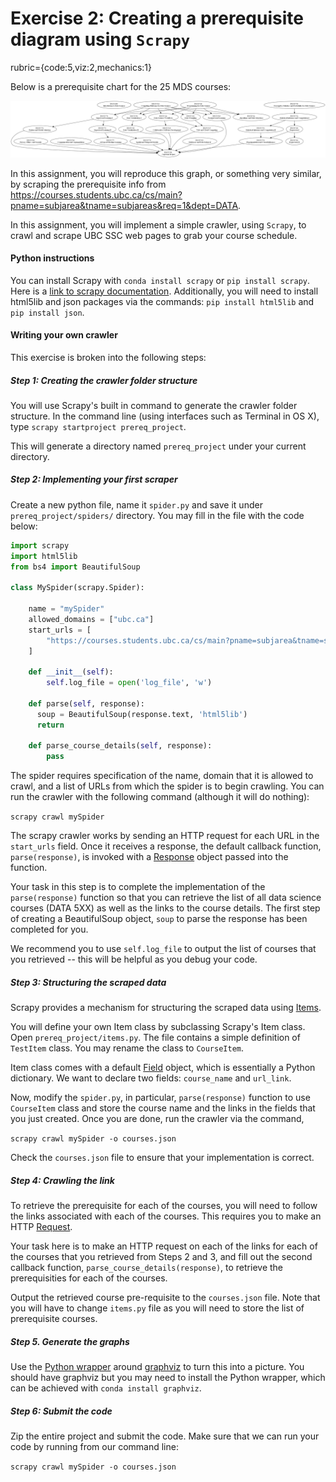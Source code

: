 # Exercise 2: Creating a prerequisite diagram using `Scrapy`
rubric={code:5,viz:2,mechanics:1}

Below is a prerequisite chart for the 25 MDS courses:

![](MDS-prereq2.png)

In this assignment, you will reproduce this graph, or something very similar, by scraping the prerequisite info from https://courses.students.ubc.ca/cs/main?pname=subjarea&tname=subjareas&req=1&dept=DATA.

In this assignment, you will implement a simple crawler, using `Scrapy`, to crawl and scrape UBC SSC web pages to grab your course schedule.

#### Python instructions

You can install Scrapy with `conda install scrapy` or `pip install scrapy`. Here is a [link to scrapy documentation](http://doc.scrapy.org/en/latest/). Additionally, you will need to install html5lib and json packages via the commands: `pip install html5lib` and `pip install json`.

#### Writing your own crawler

This exercise is broken into the following steps:

##### Step 1: Creating the crawler folder structure

You will use Scrapy's built in command to generate the crawler folder structure. In the command line (using interfaces such as Terminal in OS X), type `scrapy startproject prereq_project`.

This will generate a directory named `prereq_project` under your current directory.

##### Step 2: Implementing your first scraper

Create a new python file, name it `spider.py` and save it under `prereq_project/spiders/` directory. You may fill in the file with the code below:

```python
import scrapy
import html5lib
from bs4 import BeautifulSoup

class MySpider(scrapy.Spider):

    name = "mySpider"
    allowed_domains = ["ubc.ca"]
    start_urls = [
        "https://courses.students.ubc.ca/cs/main?pname=subjarea&tname=subjareas&req=1&dept=DATA"
    ]

    def __init__(self):
    	self.log_file = open('log_file', 'w')

    def parse(self, response):
      soup = BeautifulSoup(response.text, 'html5lib')
      return

    def parse_course_details(self, response):
    	pass
```

The spider requires specification of the name, domain that it is allowed to crawl, and a list of URLs from which the spider is to begin crawling. You can run the crawler with the following command (although it will do nothing):

`scrapy crawl mySpider`

The scrapy crawler works by sending an HTTP request for each URL in the `start_urls` field. Once it receives a response, the default callback function, `parse(response)`, is invoked with a [Response](http://doc.scrapy.org/en/1.6/topics/request-response.html#scrapy.http.Response) object passed into the function.

Your task in this step is to complete the implementation of the `parse(response)` function so that you can retrieve the list of all data science courses (DATA 5XX) as well as the links to the course details. The first step of creating a BeautifulSoup object, `soup` to parse the response has been completed for you.

We recommend you to use `self.log_file` to output the list of courses that you retrieved -- this will be helpful as you debug your code.

##### Step 3: Structuring the scraped data

Scrapy provides a mechanism for structuring the scraped data using [Items](http://doc.scrapy.org/en/1.6/topics/items.html).

You will define your own Item class by subclassing Scrapy's Item class. Open `prereq_project/items.py`. The file contains a simple definition of `TestItem` class. You may rename the class to `CourseItem`.

Item class comes with a default [Field](http://doc.scrapy.org/en/1.6/topics/items.html#scrapy.item.Field) object, which is essentially a Python dictionary. We want to declare two fields: `course_name` and `url_link`.

Now, modify the `spider.py`, in particular, `parse(response)` function to use `CourseItem` class and store the course name and the links in the fields that you just created. Once you are done, run the crawler via the command,

`scrapy crawl mySpider -o courses.json`

Check the `courses.json` file to ensure that your implementation is correct.

##### Step 4: Crawling the link

To retrieve the prerequisite for each of the courses, you will need to follow the links associated with each of the courses. This requires you to make an HTTP [Request](http://doc.scrapy.org/en/1.6/topics/request-response.html#request-objects).

Your task here is to make an HTTP request on each of the links for each of the courses that you retrieved from Steps 2 and 3, and fill out the  second callback function, `parse_course_details(response)`, to retrieve the prerequisities for each of the courses.

Output the retrieved course pre-requisite to the `courses.json` file. Note that you will have to change `items.py` file as you will need to store the list of prerequisite courses.

##### Step 5. Generate the graphs

Use the [Python wrapper](https://pypi.python.org/pypi/graphviz) around [graphviz](http://www.graphviz.org/) to turn this into a picture. You should have graphviz  but you may need to install the Python wrapper, which can be achieved with `conda install graphviz`.

##### Step 6: Submit the code

Zip the entire project and submit the code. Make sure that we can run your code by running from our command line:

`scrapy crawl mySpider -o courses.json`



